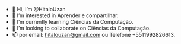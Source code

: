 - 👋 Hi, I’m @HitaloUzan
- 👀 I’m interested in Aprender e compartilhar.
- 🌱 I’m currently learning  Ciências da Computação.
- 💞️ I’m looking to collaborate on Ciências da Computação.
- 📫 por email: hitalouzan@gmail.com ou Telefone  +5511992826613.
<!---
HitaloUzan/HitaloUzan is a ✨ special ✨ repository because its `README.md` (this file) appears on your GitHub profile.
You can click the Preview link to take a look at your changes.
--->
